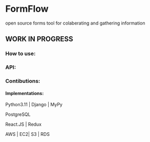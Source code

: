 # FormFlow
open source forms tool for colaberating and gathering information

## WORK IN PROGRESS

### How to use:

### API:

### Contibutions:

#### Implementations:
Python3.11 | Django | MyPy  

PostgreSQL  

React.JS | Redux  

AWS | EC2| S3 | RDS  


